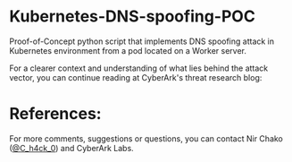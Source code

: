 # Kubernetes-DNS-spoofing-POC
Proof-of-Concept python script that implements DNS spoofing attack in Kubernetes environment from a pod located on a Worker server.

For a clearer context and understanding of what lies behind the attack vector, you can continue reading at CyberArk's threat research blog:
<Link-to-Blog-Post>

# References:
For more comments, suggestions or questions, you can contact Nir Chako ([@C_h4ck_0](https://twitter.com/@C_h4ck_0)) and CyberArk Labs.

